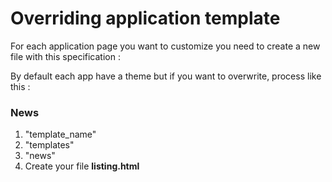 # Overriding application template

For each application page you want to customize you need to create a new file with this specification : 

By default each app have a theme but if you want to overwrite, process like this : 

### News

1. "template_name"
2. "templates"
3. "news"
4. Create your file **listing.html**

